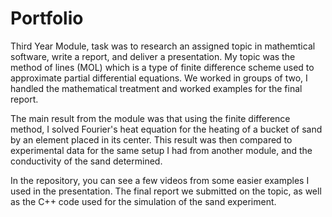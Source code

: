 # Portfolio
Third Year Module, task was to research an assigned topic in mathemtical software, write a report, and deliver a presentation. 
My topic was the method of lines (MOL) which is a type of finite difference scheme used to approximate partial differential equations.
We worked in groups of two, I handled the mathematical treatment and worked examples for the final report. 

The main result from the module was that using the finite difference method, I solved Fourier's heat equation for the heating of a bucket of sand by an element placed in its center. This result was then compared to experimental data for the same setup I had from another module, and the conductivity of the sand determined.

In the repository, you can see a few videos from some easier examples I used in the presentation. The final report we submitted on the topic, as well as the C++ code used for the 
simulation of the sand experiment.


